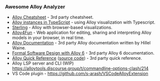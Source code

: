 ### Awesome Alloy Analyzer

- [Alloy Cheatsheet](https://esb-dev.github.io/mat/alloy-cheatsheet.pdf) - 3rd party cheatsheet.
- [Alloy instances in TypeScript](https://github.com/alloy-js/alloy-ts) - using Alloy visualization with Typescript.
- [Sterling](https://alloy-js.github.io/tour/) - Alloy with browser-based visualizations.
- [Alloy4Fun](http://alloy4fun.inesctec.pt/) - Web application for editing, sharing and interpreting Alloy models in your browser, in real time.
- [Alloy Documentation](https://alloy.readthedocs.io/) - 3rd party Alloy documentation written by Hillel Waine.
- [Formal Software Design with Alloy 6](https://haslab.github.io/formal-software-design/index.html) - 3rd party Alloy 6 documentation.
- [Alloy Quick Reference](https://www.monperrus.net/martin/alloy-quick-ref.pdf) ([source code](https://github.com/monperrus/alloy-quick-reference)) - 3rd party quick reference.
- Alloy LSP server and CLI (WIP) https://alloytools.discourse.group/t/commandline-options-clash/214
- VS Code plugin - https://github.com/s-arash/VSCodeAlloyExtension
